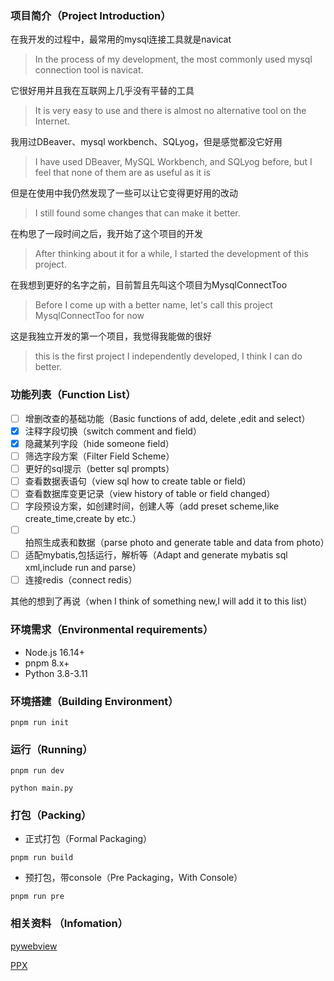 ### 项目简介（Project Introduction）

在我开发的过程中，最常用的mysql连接工具就是navicat

>In the process of my development, the most commonly used mysql connection tool is navicat.

它很好用并且我在互联网上几乎没有平替的工具

>It is very easy to use and there is almost no alternative tool on the Internet.

我用过DBeaver、mysql workbench、SQLyog，但是感觉都没它好用

>I have used DBeaver, MySQL Workbench, and SQLyog before, but I feel that none of them are as useful as it is


但是在使用中我仍然发现了一些可以让它变得更好用的改动

>I still found some changes that can make it better.

在构思了一段时间之后，我开始了这个项目的开发

>After thinking about it for a while, I started the development of this project.

在我想到更好的名字之前，目前暂且先叫这个项目为MysqlConnectToo

>Before I come up with a better name, let's call this project MysqlConnectToo for now

这是我独立开发的第一个项目，我觉得我能做的很好

>this is the first project I independently developed, I think I can do better.

### 功能列表（Function List）

- [ ] 增删改查的基础功能（Basic functions of add, delete ,edit and select）
- [x] 注释字段切换（switch comment and field）
- [x] 隐藏某列字段（hide someone field）
- [ ] 筛选字段方案（Filter Field Scheme）
- [ ] 更好的sql提示（better sql prompts）
- [ ] 查看数据表语句（view sql how to create table or field）
- [ ] 查看数据库变更记录（view history of table or field changed）
- [ ] 字段预设方案，如创建时间，创建人等（add preset scheme,like create_time,create by etc.）
- [ ] 拍照生成表和数据（parse photo and generate table and data from photo）
- [ ] 适配mybatis,包括运行，解析等（Adapt and generate mybatis sql xml,include run and parse）
- [ ] 连接redis（connect redis）

其他的想到了再说（when I think of something new,I will add it to this list）

### 环境需求（Environmental requirements）

- Node.js 16.14+
- pnpm 8.x+
- Python 3.8-3.11

### 环境搭建（Building Environment）

```shell
pnpm run init
```

### 运行（Running）

```shell
pnpm run dev
```

```shell
python main.py
```

### 打包（Packing）

- 正式打包（Formal Packaging）

```shell
pnpm run build
```

- 预打包，带console（Pre Packaging，With Console）

```shell
pnpm run pre
```

### 相关资料 （Infomation）

[pywebview](https://pywebview.flowrl.com/guide/api.html)

[PPX](https://github.com/pangao1990/PPX)
